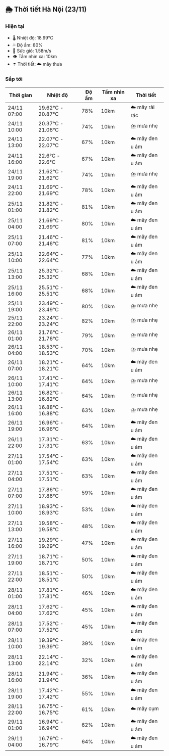 ## 🌦️ Thời tiết Hà Nội (23/11)

### Hiện tại

- 🌡️ Nhiệt độ: 18.99℃
- 💦 Độ ẩm: 80%
- 💨 Sức gió: 1.58m/s
- 👁️ Tầm nhìn xa: 10km
- ☂️ Thời tiết: ☁️ mây thưa

### Sắp tới

| Thời gian | Nhiệt độ | Độ ẩm | Tầm nhìn xa | Thời tiết |
| --- | --- | --- | --- | --- |
| 24/11 07:00 | 19.62℃ - 20.87℃ | 78% | 10km | ☁️ mây rải rác |
| 24/11 10:00 | 20.37℃ - 21.06℃ | 74% | 10km | ⛈️ mưa nhẹ |
| 24/11 13:00 | 22.07℃ - 22.07℃ | 67% | 10km | ☁️ mây đen u ám |
| 24/11 16:00 | 22.6℃ - 22.6℃ | 67% | 10km | ☁️ mây đen u ám |
| 24/11 19:00 | 21.62℃ - 21.62℃ | 74% | 10km | ⛈️ mưa nhẹ |
| 24/11 22:00 | 21.69℃ - 21.69℃ | 78% | 10km | ☁️ mây đen u ám |
| 25/11 01:00 | 21.82℃ - 21.82℃ | 81% | 10km | ☁️ mây đen u ám |
| 25/11 04:00 | 21.69℃ - 21.69℃ | 80% | 10km | ☁️ mây đen u ám |
| 25/11 07:00 | 21.46℃ - 21.46℃ | 81% | 10km | ☁️ mây đen u ám |
| 25/11 10:00 | 22.64℃ - 22.64℃ | 77% | 10km | ☁️ mây đen u ám |
| 25/11 13:00 | 25.32℃ - 25.32℃ | 68% | 10km | ☁️ mây đen u ám |
| 25/11 16:00 | 25.51℃ - 25.51℃ | 68% | 10km | ☁️ mây đen u ám |
| 25/11 19:00 | 23.49℃ - 23.49℃ | 80% | 10km | ⛈️ mưa nhẹ |
| 25/11 22:00 | 23.24℃ - 23.24℃ | 82% | 10km | ⛈️ mưa nhẹ |
| 26/11 01:00 | 21.76℃ - 21.76℃ | 79% | 10km | ⛈️ mưa nhẹ |
| 26/11 04:00 | 18.53℃ - 18.53℃ | 70% | 10km | ⛈️ mưa nhẹ |
| 26/11 07:00 | 18.21℃ - 18.21℃ | 64% | 10km | ☁️ mây đen u ám |
| 26/11 10:00 | 17.41℃ - 17.41℃ | 64% | 10km | ⛈️ mưa nhẹ |
| 26/11 13:00 | 16.82℃ - 16.82℃ | 64% | 10km | ⛈️ mưa nhẹ |
| 26/11 16:00 | 16.88℃ - 16.88℃ | 63% | 10km | ⛈️ mưa nhẹ |
| 26/11 19:00 | 16.96℃ - 16.96℃ | 64% | 10km | ☁️ mây đen u ám |
| 26/11 22:00 | 17.31℃ - 17.31℃ | 63% | 10km | ☁️ mây đen u ám |
| 27/11 01:00 | 17.54℃ - 17.54℃ | 63% | 10km | ☁️ mây đen u ám |
| 27/11 04:00 | 17.51℃ - 17.51℃ | 63% | 10km | ☁️ mây đen u ám |
| 27/11 07:00 | 17.86℃ - 17.86℃ | 59% | 10km | ☁️ mây đen u ám |
| 27/11 10:00 | 18.93℃ - 18.93℃ | 53% | 10km | ☁️ mây đen u ám |
| 27/11 13:00 | 19.58℃ - 19.58℃ | 48% | 10km | ☁️ mây đen u ám |
| 27/11 16:00 | 19.29℃ - 19.29℃ | 47% | 10km | ☁️ mây đen u ám |
| 27/11 19:00 | 18.71℃ - 18.71℃ | 50% | 10km | ☁️ mây đen u ám |
| 27/11 22:00 | 18.51℃ - 18.51℃ | 50% | 10km | ☁️ mây đen u ám |
| 28/11 01:00 | 17.81℃ - 17.81℃ | 46% | 10km | ☁️ mây đen u ám |
| 28/11 04:00 | 17.62℃ - 17.62℃ | 45% | 10km | ☁️ mây đen u ám |
| 28/11 07:00 | 17.52℃ - 17.52℃ | 45% | 10km | ☁️ mây đen u ám |
| 28/11 10:00 | 19.39℃ - 19.39℃ | 39% | 10km | ☁️ mây đen u ám |
| 28/11 13:00 | 22.14℃ - 22.14℃ | 32% | 10km | ☁️ mây đen u ám |
| 28/11 16:00 | 21.94℃ - 21.94℃ | 36% | 10km | ☁️ mây đen u ám |
| 28/11 19:00 | 17.42℃ - 17.42℃ | 55% | 10km | ☁️ mây đen u ám |
| 28/11 22:00 | 16.75℃ - 16.75℃ | 61% | 10km | ☁️ mây cụm |
| 29/11 01:00 | 16.94℃ - 16.94℃ | 62% | 10km | ☁️ mây đen u ám |
| 29/11 04:00 | 16.79℃ - 16.79℃ | 64% | 10km | ☁️ mây đen u ám |
